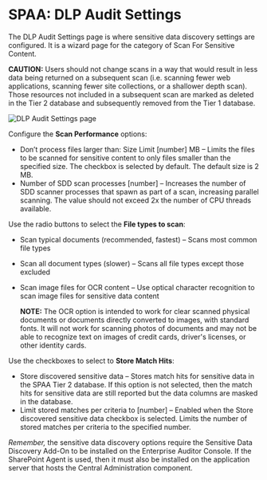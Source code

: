 # SPAA: DLP Audit Settings

The DLP Audit Settings page is where sensitive data discovery settings are configured. It is a
wizard page for the category of Scan For Sensitive Content.

**CAUTION:** Users should not change scans in a way that would result in less data being returned on
a subsequent scan (i.e. scanning fewer web applications, scanning fewer site collections, or a
shallower depth scan). Those resources not included in a subsequent scan are marked as deleted in
the Tier 2 database and subsequently removed from the Tier 1 database.

![DLP Audit Settings page](/img/product_docs/accessanalyzer/11.6/accessanalyzer/admin/datacollector/spaa/dlpauditsettings.webp)

Configure the **Scan Performance** options:

- Don’t process files larger than: Size Limit [number] MB – Limits the files to be scanned for
  sensitive content to only files smaller than the specified size. The checkbox is selected by
  default. The default size is 2 MB.
- Number of SDD scan processes [number] – Increases the number of SDD scanner processes that spawn
  as part of a scan, increasing parallel scanning. The value should not exceed 2x the number of CPU
  threads available.

Use the radio buttons to select the **File types to scan**:

- Scan typical documents (recommended, fastest) – Scans most common file types
- Scan all document types (slower) – Scans all file types except those excluded
- Scan image files for OCR content – Use optical character recognition to scan image files for
  sensitive data content

    **NOTE:** The OCR option is intended to work for clear scanned physical documents or documents
    directly converted to images, with standard fonts. It will not work for scanning photos of
    documents and may not be able to recognize text on images of credit cards, driver's licenses, or
    other identity cards.

Use the checkboxes to select to **Store Match Hits**:

- Store discovered sensitive data – Stores match hits for sensitive data in the SPAA Tier 2
  database. If this option is not selected, then the match hits for sensitive data are still
  reported but the data columns are masked in the database.
- Limit stored matches per criteria to [number] – Enabled when the Store discovered sensitive data
  checkbox is selected. Limits the number of stored matches per criteria to the specified number.

_Remember,_ the sensitive data discovery options require the Sensitive Data Discovery Add-On to be
installed on the Enterprise Auditor Console. If the SharePoint Agent is used, then it must also be
installed on the application server that hosts the Central Administration component.
